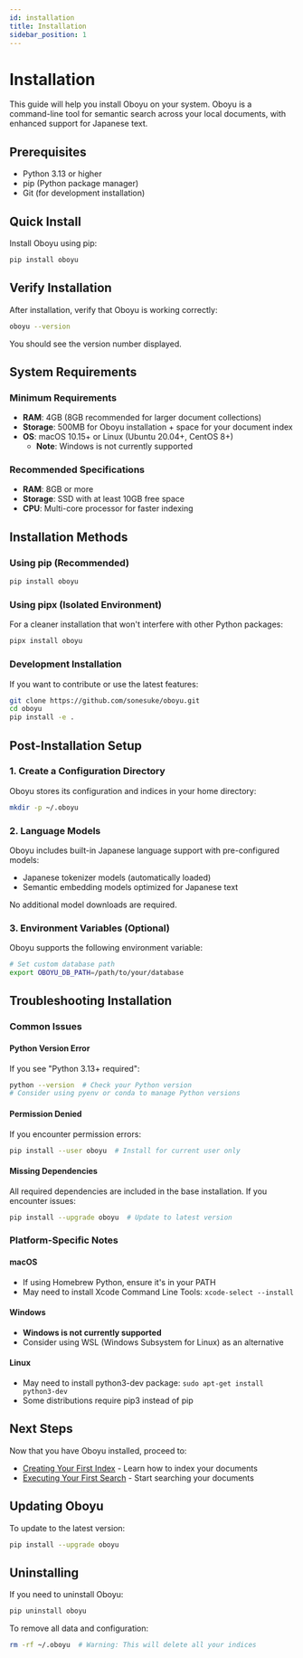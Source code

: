 ```yaml
---
id: installation
title: Installation
sidebar_position: 1
---
```


# Installation

This guide will help you install Oboyu on your system. Oboyu is a command-line tool for semantic search across your local documents, with enhanced support for Japanese text.

## Prerequisites

- Python 3.13 or higher
- pip (Python package manager)
- Git (for development installation)

## Quick Install

Install Oboyu using pip:

```bash
pip install oboyu
```

## Verify Installation

After installation, verify that Oboyu is working correctly:

```bash
oboyu --version
```

You should see the version number displayed.

## System Requirements

### Minimum Requirements
- **RAM**: 4GB (8GB recommended for larger document collections)
- **Storage**: 500MB for Oboyu installation + space for your document index
- **OS**: macOS 10.15+ or Linux (Ubuntu 20.04+, CentOS 8+)
  - **Note**: Windows is not currently supported

### Recommended Specifications
- **RAM**: 8GB or more
- **Storage**: SSD with at least 10GB free space
- **CPU**: Multi-core processor for faster indexing

## Installation Methods

### Using pip (Recommended)

```bash
pip install oboyu
```

### Using pipx (Isolated Environment)

For a cleaner installation that won't interfere with other Python packages:

```bash
pipx install oboyu
```

### Development Installation

If you want to contribute or use the latest features:

```bash
git clone https://github.com/sonesuke/oboyu.git
cd oboyu
pip install -e .
```

## Post-Installation Setup

### 1. Create a Configuration Directory

Oboyu stores its configuration and indices in your home directory:

```bash
mkdir -p ~/.oboyu
```

### 2. Language Models

Oboyu includes built-in Japanese language support with pre-configured models:
- Japanese tokenizer models (automatically loaded)
- Semantic embedding models optimized for Japanese text

No additional model downloads are required.

### 3. Environment Variables (Optional)

Oboyu supports the following environment variable:

```bash
# Set custom database path
export OBOYU_DB_PATH=/path/to/your/database
```

## Troubleshooting Installation

### Common Issues

#### Python Version Error
If you see "Python 3.13+ required":
```bash
python --version  # Check your Python version
# Consider using pyenv or conda to manage Python versions
```

#### Permission Denied
If you encounter permission errors:
```bash
pip install --user oboyu  # Install for current user only
```

#### Missing Dependencies
All required dependencies are included in the base installation. If you encounter issues:
```bash
pip install --upgrade oboyu  # Update to latest version
```

### Platform-Specific Notes

#### macOS
- If using Homebrew Python, ensure it's in your PATH
- May need to install Xcode Command Line Tools: `xcode-select --install`

#### Windows
- **Windows is not currently supported**
- Consider using WSL (Windows Subsystem for Linux) as an alternative

#### Linux
- May need to install python3-dev package: `sudo apt-get install python3-dev`
- Some distributions require pip3 instead of pip

## Next Steps

Now that you have Oboyu installed, proceed to:
- [Creating Your First Index](first-index.md) - Learn how to index your documents
- [Executing Your First Search](first-search.md) - Start searching your documents

## Updating Oboyu

To update to the latest version:

```bash
pip install --upgrade oboyu
```

## Uninstalling

If you need to uninstall Oboyu:

```bash
pip uninstall oboyu
```

To remove all data and configuration:
```bash
rm -rf ~/.oboyu  # Warning: This will delete all your indices
```